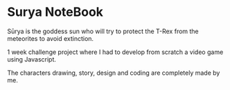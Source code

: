 # Surya NoteBook

Sūrya is the goddess sun who will try to protect the T-Rex from the meteorites to avoid extinction.

1 week challenge project where I had to develop from scratch a video game using Javascript.

The characters drawing, story, design and coding are completely made by me.
